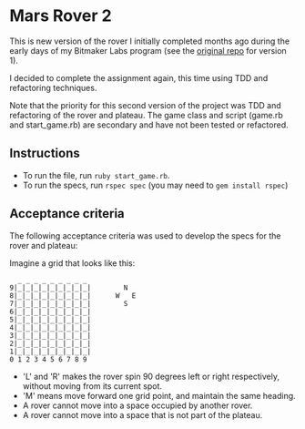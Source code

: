 # Mars Rover 2

This is new version of the rover I initially completed months ago during the early days of my Bitmaker Labs program (see the [original repo](https://github.com/brymacto/object_oriented_programming/blob/master/rover.rb) for version 1).

I decided to complete the assignment again, this time using TDD and refactoring techniques.

Note that the priority for this second version of the project was TDD and refactoring of the rover and plateau. The game class and script (game.rb and start_game.rb) are secondary and have not been tested or refactored.

## Instructions

* To run the file, run `ruby start_game.rb`.
* To run the specs, run `rspec spec` (you may need to `gem install rspec`)

## Acceptance criteria

The following acceptance criteria was used to develop the specs for the rover and plateau:

Imagine a grid that looks like this:

```
  _ _ _ _ _ _ _ _ _
9|_|_|_|_|_|_|_|_|_|        N
8|_|_|_|_|_|_|_|_|_|      W   E
7|_|_|_|_|_|_|_|_|_|        S
6|_|_|_|_|_|_|_|_|_|
5|_|_|_|_|_|_|_|_|_|
4|_|_|_|_|_|_|_|_|_|
3|_|_|_|_|_|_|_|_|_|
2|_|_|_|_|_|_|_|_|_|
1|_|_|_|_|_|_|_|_|_|
0 1 2 3 4 5 6 7 8 9
```

* 'L' and 'R' makes the rover spin 90 degrees left or right respectively, without moving from its current spot.
* 'M' means move forward one grid point, and maintain the same heading.
* A rover cannot move into a space occupied by another rover.
* A rover cannot move into a space that is not part of the plateau.



